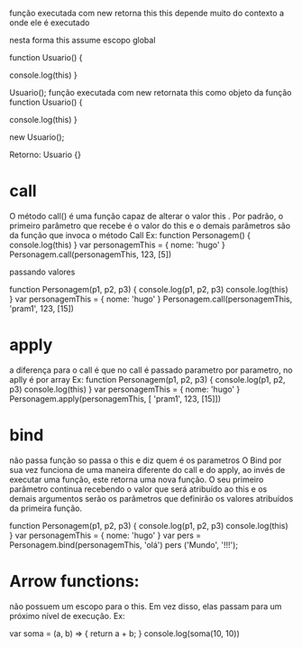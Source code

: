 função executada com new retorna this 
this depende muito do contexto a onde ele é executado

nesta forma this assume escopo global


function Usuario() {

  console.log(this)
}

Usuario();
função executada com new  retornata this como objeto da função 
function Usuario() {

  console.log(this)
}

 new Usuario();


 Retorno: Usuario {}
# call
O método call() é uma função capaz de alterar o valor this . Por padrão, o primeiro parâmetro que recebe é o valor do this e o demais parâmetros são da função que invoca o método Call
Ex:
function Personagem() {
  console.log(this)
}
 var personagemThis = {
   nome: 'hugo'
 }
Personagem.call(personagemThis, 123, [5])

passando valores 

function Personagem(p1, p2, p3) {
  console.log(p1, p2, p3)
  console.log(this)
}
 var personagemThis = {
   nome: 'hugo'
 }
Personagem.call(personagemThis, 'pram1', 123, [15])

# apply
a diferença para o call é que no call é passado parametro por parametro, no aplly é por array
Ex:
function Personagem(p1, p2, p3) {
  console.log(p1, p2, p3)
  console.log(this)
}
 var personagemThis = {
   nome: 'hugo'
 }
Personagem.apply(personagemThis, [ 'pram1', 123, [15]])

# bind
não passa função so passa o this e diz quem é os parametros
O Bind por sua vez funciona de uma maneira diferente do call e do apply, ao invés de executar uma função, este retorna uma nova função. O seu primeiro parâmetro continua recebendo o valor que será atribuído ao this e os demais argumentos serão os parâmetros que definirão os valores atribuídos da primeira função.

function Personagem(p1, p2, p3) {
  console.log(p1, p2, p3)
  console.log(this)
}
 var personagemThis = {
   nome: 'hugo'
 }
  var pers = Personagem.bind(personagemThis, 'olá') 
  pers ('Mundo', '!!!');

# Arrow functions:
não possuem um escopo para o this. Em vez disso, elas passam para um próximo nível de execução.
Ex: 

var soma = (a, b) => {
  return a + b;
}
console.log(soma(10, 10))
